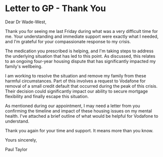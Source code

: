 # Letter to GP - Thank You

Dear Dr Wade-West,

Thank you for seeing me last Friday during what was a very difficult time for me. Your understanding and immediate support were exactly what I needed, and I'm grateful for your compassionate response to my crisis.

The medication you prescribed is helping, and I'm taking steps to address the underlying situation that has led to this point. As discussed, this relates to an ongoing four-year housing dispute that has significantly impacted my family's wellbeing.

I am working to resolve the situation and remove my family from these harmful circumstances. Part of this involves a request to Vodafone for removal of a small credit default that occurred during the peak of this crisis. Their decision could significantly impact our ability to secure mortgage flexibility and finally escape this situation.

As mentioned during our appointment, I may need a letter from you confirming the timeline and impact of these housing issues on my mental health. I've attached a brief outline of what would be helpful for Vodafone to understand.

Thank you again for your time and support. It means more than you know.

Yours sincerely,

Paul Taylor